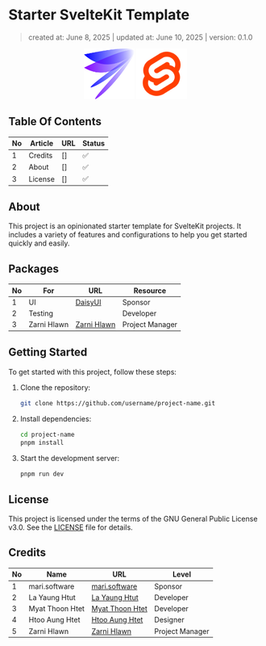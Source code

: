 # Starter SvelteKit Template

> created at: June 8, 2025 | updated at: June 10, 2025 | version: 0.1.0

<p style="text-align: center;">
  <img src="./static/mari.png" alt="Mari Logo" width="100" height="100"/>
  <img src="./static/sveltekit.svg" alt="SvelteKit Logo" width="100" height="100" />
</p>

## Table Of Contents

| No  | Article | URL | Status |
| --- | ------- | --- | ------ |
| 1   | Credits | []  | ✅     |
| 2   | About   | []  | ✅     |
| 3   | License | []  | ✅     |

## About

This project is an opinionated starter template for SvelteKit projects. It includes a variety of features and configurations to help you get started quickly and easily.

## Packages

| No  | For         | URL                                          | Resource        |
| --- | ----------- | -------------------------------------------- | --------------- |
| 1   | UI          | [DaisyUI](https://github.com/mari-software)  | Sponsor         |
| 2   | Testing     |                                              | Developer       |
| 3   | Zarni Hlawn | [Zarni Hlawn](https://github.com/zarnihlawn) | Project Manager |

## Getting Started

To get started with this project, follow these steps:

1. Clone the repository:

   ```bash
   git clone https://github.com/username/project-name.git
   ```

2. Install dependencies:

   ```bash
   cd project-name
   pnpm install
   ```

3. Start the development server:
   ```bash
   pnpm run dev
   ```

## License

This project is licensed under the terms of the GNU General Public License v3.0.
See the [LICENSE](LICENSE) file for details.

## Credits

| No  | Name            | URL                                                 | Level           |
| --- | --------------- | --------------------------------------------------- | --------------- |
| 1   | mari.software   | [mari.software](https://github.com/mari-software)   | Sponsor         |
| 2   | La Yaung Htut   | [La Yaung Htut](https://github.com/LayaungHtut)     | Developer       |
| 3   | Myat Thoon Htet | [Myat Thoon Htet](https://github.com/myatthoonhtet) | Developer       |
| 4   | Htoo Aung Htet  | [Htoo Aung Htet](https://github.com/IriChan1224)    | Designer        |
| 5   | Zarni Hlawn     | [Zarni Hlawn](https://github.com/zarnihlawn)        | Project Manager |
